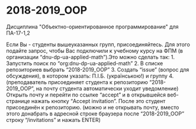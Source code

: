 # 2018-2019_OOP
Дисциплина "Объектно-ориентированное программирование" для ПА-17-1,2

Если Вы - студенты вышеуказанных групп, присоединяйтесь.
Для этого подайте запрос, чтобы Вас подключили к учебному курсу на ФПМ (в организации “dnu-dp-ua-applied-math”).Это можно сделать так:
    1. Запустить поиск по “org:dnu-dp-ua-applied-math”
    2. В списке репозиториев выбрать “2018-2019_OOP”
    3. Создать “issue” (вопрос для обсуждения), в котором указать: П.І.Б. (українською!) и группу
    4. (преподаватель присоединяет студента к репозиторию “2018-2019_OOP”, на почту студента автоматически уходит уведомление) Открыть почту и перейти по ссылке “accept” и в открывшейся веб-странице нажать кнопку “Accept invitation”. После это студент присоединён к репозиторию. (можно и не открывать почту, вместо этого донабрать в адресной строке браузера после “2018-2019_OOP” строку “/invitations” и нажать ENTER)
